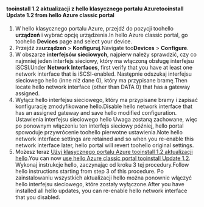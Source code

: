 <!--author=SharS last changed: 03/17/2016-->

#### <a name="tooinstall-update-12-from-hello-azure-classic-portal"></a><span data-ttu-id="71b0a-101">tooinstall 1.2 aktualizacji z hello klasycznego portalu Azure</span><span class="sxs-lookup"><span data-stu-id="71b0a-101">tooinstall Update 1.2 from hello Azure classic portal</span></span>
1. <span data-ttu-id="71b0a-102">W hello klasycznego portalu Azure, przejdź do pozycji toohello **urządzeń** i wybrać opcję urządzenia.</span><span class="sxs-lookup"><span data-stu-id="71b0a-102">In hello Azure classic portal, go toohello **Devices** page and select your device.</span></span>
2. <span data-ttu-id="71b0a-103">Przejdź za**urządzeń** > **Konfiguruj**.</span><span class="sxs-lookup"><span data-stu-id="71b0a-103">Navigate too**Devices** > **Configure**.</span></span>
3. <span data-ttu-id="71b0a-104">W obszarze **interfejsów sieciowych**, najpierw należy sprawdzić, czy co najmniej jeden interfejs sieciowy, który ma włączoną obsługę interfejsu iSCSI.</span><span class="sxs-lookup"><span data-stu-id="71b0a-104">Under **Network Interfaces**, first verify that you have at least one network interface that is iSCSI-enabled.</span></span> <span data-ttu-id="71b0a-105">Następnie odszukaj interfejsu sieciowego hello (inne niż dane 0), który ma przypisane bramę.</span><span class="sxs-lookup"><span data-stu-id="71b0a-105">Then locate hello network interface (other than DATA 0) that has a gateway assigned.</span></span>
4. <span data-ttu-id="71b0a-106">Wyłącz hello interfejsu sieciowego, który ma przypisane bramy i zapisać konfigurację zmodyfikowane hello.</span><span class="sxs-lookup"><span data-stu-id="71b0a-106">Disable hello network interface that has an assigned gateway and save hello modified configuration.</span></span> <span data-ttu-id="71b0a-107">Ustawienia interfejsu sieciowego hello Uwaga zostaną zachowane, więc po ponownym włączeniu ten interfejs sieciowy później, hello portal spowoduje przywrócenie toohello pierwotne ustawienia.</span><span class="sxs-lookup"><span data-stu-id="71b0a-107">Note hello network interface settings are retained and so when you re-enable this network interface later, hello portal will revert toohello original settings.</span></span>
5. <span data-ttu-id="71b0a-108">Możesz teraz [Użyj klasycznego portalu Azure tooinstall 1.2 aktualizacji hello](#install-update-12-via-the-azure-classic-portal).</span><span class="sxs-lookup"><span data-stu-id="71b0a-108">You can now [use hello Azure classic portal tooinstall Update 1.2](#install-update-12-via-the-azure-classic-portal).</span></span> <span data-ttu-id="71b0a-109">Wykonaj instrukcje hello, zaczynając od kroku 3 tej procedury.</span><span class="sxs-lookup"><span data-stu-id="71b0a-109">Follow hello instructions starting from step 3 of this procedure.</span></span> <span data-ttu-id="71b0a-110">Po zainstalowaniu wszystkich aktualizacji hello można ponownie włączyć hello interfejsu sieciowego, które zostały wyłączone.</span><span class="sxs-lookup"><span data-stu-id="71b0a-110">After you have installed all hello updates, you can re-enable hello network interface that you disabled.</span></span>

